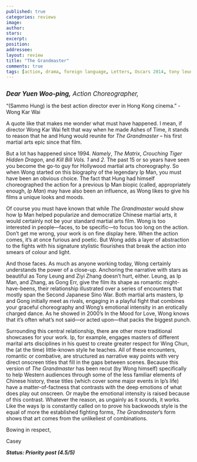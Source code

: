```yaml
---
published: true
categories: reviews
image:
author: 
stars: 
excerpt: 
position: 
addressee: 
layout: review
title: "The Grandmaster"
comments: true
tags: [action, drama, foreign language, Letters, Oscars 2014, tony leung, wong kar wai, ziyi zhang]
---
```

<div><p><span class="full-image-block ssNonEditable"><span><a href="/letters/2013/9/3/the-grandmaster.html"><img src="http://static.squarespace.com/static/5005f6bcc4aa41161b33e89e/5329cf1fe4b07c068ebf74de/5329cf1fe4b07c068ebf78a8/1378229368217/the-grandmaster.jpg" alt="" /></a></span></span></p>
<p><em style="font-size:120%;"><strong>Dear Yuen Woo-ping,</strong> Action Choreographer,</em></p>
<p>&#8220;(Sammo Hung) is the best action director ever in Hong Kong cinema.&#8221; - Wong Kar Wai&nbsp;</p>
<p>A quote like that makes me wonder what must have happened. I mean, if director Wong Kar Wai felt that way when he made Ashes of Time, it stands to reason that he and Hung would reunite for <em>The Grandmaster</em> &ndash; his first martial arts epic since that film.&nbsp;</p>
<p>But a lot has happened since 1994. <em>Namely</em>, <em>The Matrix</em>, <em>Crouching Tiger Hidden Dragon</em>, and <em>Kill Bill Vols. 1</em> and <em>2</em>. The past 15 or so years have seen you become the go-to guy for Hollywood martial arts choreography. So when Wong started on this biography of the legendary Ip Man, you must have been an obvious choice. The fact that Hung had himself choreographed the action for a previous Ip Man biopic (called, appropriately enough, <em>Ip Man</em>) may have also been an influence, as Wong likes to give his films a unique looks and moods.</p>
<p>Of course you must have known that while <em>The Grandmaster</em> would show how Ip Man helped popularize and democratize Chinese martial arts, it would certainly not be your standard martial arts film. Wong is too interested in people&mdash;faces, to be specific&mdash;to focus too long on the action. Don&#8217;t get me wrong, your work is on fine display here. When the action comes, it&#8217;s at once furious and poetic. But Wong adds a layer of abstraction to the fights with his signature stylistic flourishes that break the action into smears of colour and light.</p>
<p>And those faces. As much as anyone working today, Wong certainly understands the power of a close-up. Anchoring the narrative with stars as beautiful as Tony Leung and Ziyi Zhang doesn&#8217;t hurt, either. Leung, as Ip Man, and Zhang, as Gong Err, give the film its shape as romantic might-have-beens, their relationship illustrated over a series of encounters that mostly span the Second Japanese Sino War. Both martial arts masters, Ip and Gong initially meet as rivals, engaging in a playful fight that combines your graceful choreography and Wong&#8217;s emotional intensity in an erotically charged dance. As he showed in 2000&#8217;s In the Mood for Love, Wong knows that it&#8217;s often what&#8217;s not said&mdash;or acted upon&mdash;that packs the biggest punch.</p>
<p>Surrounding this central relationship, there are other more traditional showcases for your work. Ip, for example, engages masters of different marital arts disciplines in his quest to create greater respect for Wing Chun, the (at the time) little-known style he teaches. All of these encounters, romantic or combative, are structured as narrative way points with very direct onscreen titles that fill in the gaps between scenes. Because this version of <em>The Grandmaster</em> has been recut (by Wong himself) specifically to help Western audiences through some of the less familiar elements of Chinese history, these titles (which cover some major events in Ip&#8217;s life) have a matter-of-factness that contrasts with the deep emotions of what does play out onscreen. Or maybe the emotional intensity is raised because of this contrast. Whatever the reason, as ungainly as it sounds, it works. Like the ways Ip is constantly called on to prove his backwoods style is the equal of more the established fighting forms, <em>The Grandmaster</em>&#8217;s form shows that art comes from the unlikeliest of combinations.</p>
<p>Bowing in respect,</p>
<p>Casey</p>
<p><em><strong>Status: Priority post (4.5/5)</strong></em></p></div>
